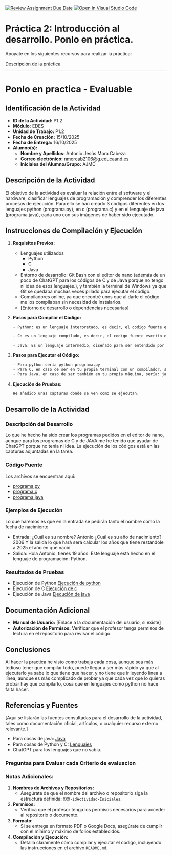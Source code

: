 [![Review Assignment Due Date](https://classroom.github.com/assets/deadline-readme-button-22041afd0340ce965d47ae6ef1cefeee28c7c493a6346c4f15d667ab976d596c.svg)](https://classroom.github.com/a/F4zkDqTW)
[![Open in Visual Studio Code](https://classroom.github.com/assets/open-in-vscode-2e0aaae1b6195c2367325f4f02e2d04e9abb55f0b24a779b69b11b9e10269abc.svg)](https://classroom.github.com/online_ide?assignment_repo_id=21094739&assignment_repo_type=AssignmentRepo)
# Práctica 2: Introducción al desarrollo. Ponlo en práctica.

Apoyate en los siguientes recursos para realizar la práctica:

[Descripción de la práctica](https://revilofe.github.io/section3/u01/practica/EDES-U1.-Practica011/)


---

# Ponlo en practica - Evaluable

## Identificación de la Actividad
- **ID de la Actividad:** P1.2
- **Módulo:** EDES
- **Unidad de Trabajo:** P1.2
- **Fecha de Creación:** 15/10/2025
- **Fecha de Entrega:** 16/10/2025
- **Alumno(s):** 
  - **Nombre y Apellidos:** Antonio Jesús Mora Cabeza
  - **Correo electrónico:** nmorcab2106@g.educaand.es
  - **Iniciales del Alumno/Grupo:** AJMC

## Descripción de la Actividad
El objetivo de la actividad es evaluar la relación entre el software y el hardware, clasificar lenguajes de programación y comprender los diferentes procesos de ejecución. Para ello se han creado 3 códigos diferentes en los lenguajes python (programa.py), en c (programa.c) y en el lenguaje de java (programa.java), cada uno con sus imágenes de haber sido ejecutado.

## Instrucciones de Compilación y Ejecución
1. **Requisitos Previos:**
   - Lenguajes utilizados
      - Python 
      - C
      - Java
   - Entorno de desarrollo: Git Bash con el editor de nano (además de un poco de ChatGPT para los códigos de C y de Java porque no tengo ni idea de esos lenguajes.), y también la terminal de Windows ya que Git se quedaba muchas veces pillado para ejecutar el código.
   - Compiladores online, ya que encontré unos que al darle el código me los compilaban sin necesidad de instalarlos.
   - [Entorno de desarrollo o dependencias necesarias]

2. **Pasos para Compilar el Código:**
   ```bash
   - Python: es un lenguaje interpretado, es decir, el codigo fuente es interpretado por un programa llamado intérprete, que lo lee linea a linea y lo ejecuta al instante, sin necesidad de ser compilado.

   - C: es un lenguaje compilado, es decir, el codigo fuente escrito es compilado a un código máquina de una plataforma anets de ser ejecutado. Una vez compilado, se crea un ejecutable que el procesador entiende y ejecuta directamente. Este es más rápido en ejecución ya que el código es traducido en lenguaje máquina. En caso de haber sido ejecutado en un sistema con un compilador (como puede ser GCC) el comando a ejecutar sería: gcc programa.c -o programa

   - Java: Es un lenguaje intermedio, diseñado para ser entendido por humanos, este también debe de ser compilado. En caso de ser en una máquina con un compilador (como JDK), sería: javac programa.java
   ```

3. **Pasos para Ejecutar el Código:**
   ```bash
   - Para python sería python programa.py
   - Para C, en caso de ser en tu propia terminal con un compilador, sería: ./programa
   - Para Java, en caso de ser también en tu propia máquina, sería: java Programa
   ```

4. **Ejecución de Pruebas:**
   ```bash
   He añadido unas capturas donde se ven como se ejecutan.
   ```

## Desarrollo de la Actividad
### Descripción del Desarrollo
Lo que he hecho ha sido crear los programas pedidos en el editor de nano, aunque para los programas de C y de JAVA me he tenido que ayudar de ChatGPT porque no tenia ni idea. La ejecución de los códigos está en las capturas adjuntadas en la tarea.

### Código Fuente
Los archivos se encuentran aquí:
- [programa.py](programa.py)
- [programa.c](programa.c)
- [programa.java](programa.java)

### Ejemplos de Ejecución
Lo que haremos es que en la entrada se pedirán tanto el nombre como la fecha de nacimiento
   - Entrada:
      ¿Cuál es su nombre? Antonio
      ¿Cuál es su año de nacimiento? 2006
Y la salida lo que hará será calcular los años que tiene restandole a 2025 el año en que nació
   - Salida: 
      Hola Antonio, tienes 19 años. Este lenguaje está hecho en el lenguaje de programación: Python.
### Resultados de Pruebas
- Ejecución de Python
[Ejecución de python](Ejecución%20de%20programa%20python.png)
- Ejecución de C 
[Ejecución de c](Ejecución%20de%20programa%20c.png)
- Ejecución de Java 
[Ejecución de java](Ejecución%20de%20programa%20java.png)

## Documentación Adicional
- **Manual de Usuario:** [Enlace a la documentación del usuario, si existe]
- **Autorización de Permisos:** Verificar que el profesor tenga permisos de lectura en el repositorio para revisar el código.

## Conclusiones
Al hacer la practica he visto como trabaja cada cosa, aunque sea más tedioso tener que compilar todo, puede llegar a ser más rápido ya que al ejecutarlo ya sabe lo que tiene que hacer, y no tiene que ir leyendo línea a línea, aunque es más complicado de probar ya que cada vez que lo quieras probar hay que compilarlo, cosa que en lenguajes como python no hace falta hacer.

## Referencias y Fuentes
[Aquí se listarán las fuentes consultadas para el desarrollo de la actividad, tales como documentación oficial, artículos, o cualquier recurso externo relevante.]
- Para cosas de java: [Java](https://revilofe.github.io/section3/u01/teoria/EDES-U1.3.-CodigoIntermedio/)
- Para cosas de Python y C: [Lenguajes](https://revilofe.github.io/section3/u01/teoria/EDES-U1.5.-Lenguajes/#212-lenguajes-interpretados)
- ChatGPT para los lenguajes que no sabía.

### Preguntas para Evaluar cada Criterio de evaluacion

### Notas Adicionales:
1. **Nombres de Archivos y Repositorios:**
   - Asegúrate de que el nombre del archivo o repositorio siga la estructura definida: `XXX-idActividad-Iniciales`.
2. **Permisos:**
   - Verifica que el profesor tenga los permisos necesarios para acceder al repositorio o documento.
3. **Formato:**
   - Si se entrega en formato PDF o Google Docs, asegúrate de cumplir con el mínimo y máximo de folios establecidos.
4. **Compilación y Ejecución:**
   - Detalla claramente cómo compilar y ejecutar el código, incluyendo las instrucciones en el archivo `README.md`.


[def]: Ejecuci